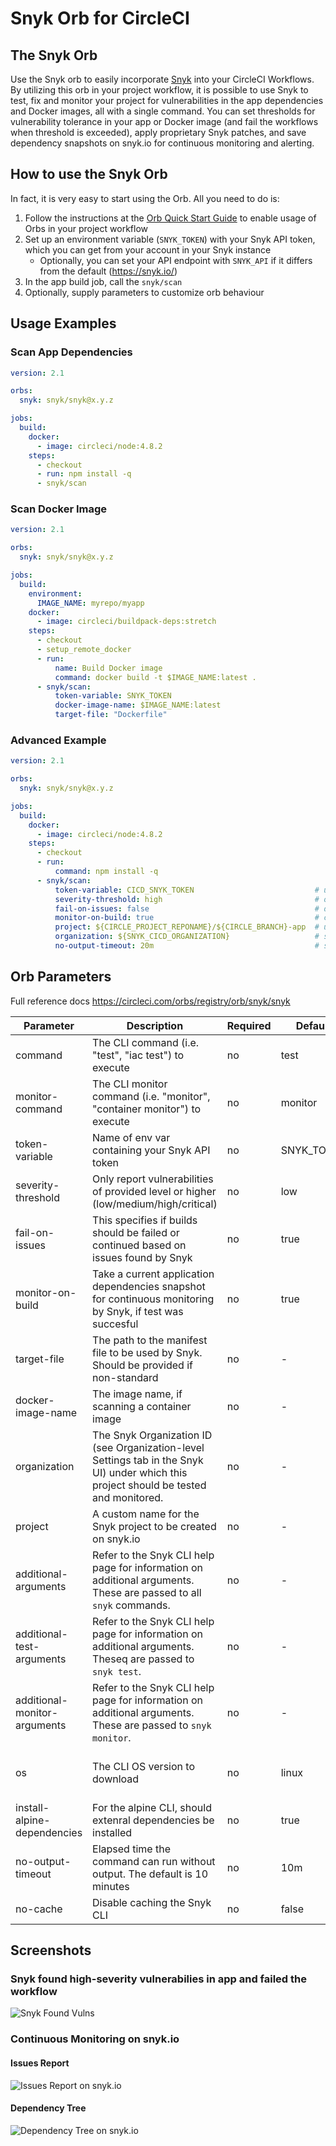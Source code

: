 # Snyk Orb for CircleCI

## The Snyk Orb

Use the Snyk orb to easily incorporate [Snyk](https://snyk.co/udBRL) into your CircleCI Workflows.
By utilizing this orb in your project workflow, it is possible to use Snyk to test, fix and monitor your project for
vulnerabilities in the app dependencies and Docker images, all with a single command. You can set thresholds for
vulnerability tolerance in your app or Docker image (and fail the workflows when threshold is exceeded), apply
proprietary Snyk patches, and save dependency snapshots on snyk.io for continuous monitoring and alerting.

## How to use the Snyk Orb

In fact, it is very easy to start using the Orb.
All you need to do is:

1. Follow the instructions at the
   [Orb Quick Start Guide](https://circleci.com/orbs/registry/orb/snyk/snyk#quick-start)
   to enable usage of Orbs in your project workflow
2. Set up an environment variable (`SNYK_TOKEN`) with your Snyk API token, which
   you can get from your account in your Snyk instance
    - Optionally, you can set your API endpoint with `SNYK_API` if it differs from the default (https://snyk.io/)
3. In the app build job, call the `snyk/scan`
4. Optionally, supply parameters to customize orb behaviour

## Usage Examples

### Scan App Dependencies

```yaml
version: 2.1

orbs:
  snyk: snyk/snyk@x.y.z

jobs:
  build:
    docker:
      - image: circleci/node:4.8.2
    steps:
      - checkout
      - run: npm install -q
      - snyk/scan
```

### Scan Docker Image

```yaml
version: 2.1

orbs:
  snyk: snyk/snyk@x.y.z

jobs:
  build:
    environment:
      IMAGE_NAME: myrepo/myapp
    docker:
      - image: circleci/buildpack-deps:stretch
    steps:
      - checkout
      - setup_remote_docker
      - run:
          name: Build Docker image
          command: docker build -t $IMAGE_NAME:latest .
      - snyk/scan:
          token-variable: SNYK_TOKEN
          docker-image-name: $IMAGE_NAME:latest
          target-file: "Dockerfile"
```

### Advanced Example

```yaml
version: 2.1

orbs:
  snyk: snyk/snyk@x.y.z

jobs:
  build:
    docker:
      - image: circleci/node:4.8.2
    steps:
      - checkout
      - run:
          command: npm install -q
      - snyk/scan:
          token-variable: CICD_SNYK_TOKEN                           # use is api token stored in an env variable named other than SNYK_TOKEN
          severity-threshold: high                                  # only fail if detected high-severity vulnerabilities
          fail-on-issues: false                                     # don't fail even if issues detected (not recommended!)
          monitor-on-build: true                                    # create a snapshot of apps dependencies on snyk.io, for continoues monitoring (recommended!)
          project: ${CIRCLE_PROJECT_REPONAME}/${CIRCLE_BRANCH}-app  # use this to save the snapshot under specific names.
          organization: ${SNYK_CICD_ORGANIZATION}                   # save reports under a specific Snyk organization
          no-output-timeout: 20m                                    # set timeout without output to 20 mins
```

## Orb Parameters

Full reference docs https://circleci.com/orbs/registry/orb/snyk/snyk

| Parameter                    | Description                                                                                                                            | Required | Default    | Type                                    |
|------------------------------|----------------------------------------------------------------------------------------------------------------------------------------|----------|------------|-----------------------------------------|
| command                      | The CLI command (i.e. "test", "iac test") to execute                                                                                   | no       | test       | string                                  |
| monitor-command              | The CLI monitor command (i.e. "monitor", "container monitor") to execute                                                               | no       | monitor    | string                                  |
| token-variable               | Name of env var containing your Snyk API token                                                                                         | no       | SNYK_TOKEN | env_var_name                            |
| severity-threshold           | Only report vulnerabilities of provided level or higher (low/medium/high/critical)                                                     | no       | low        | low \| med \| high \| critical          |
| fail-on-issues               | This specifies if builds should be failed or continued based on issues found by Snyk                                                   | no       | true       | boolean                                 |
| monitor-on-build             | Take a current application dependencies snapshot for continuous monitoring by Snyk, if test was succesful                              | no       | true       | boolean                                 |
| target-file                  | The path to the manifest file to be used by Snyk. Should be provided if non-standard                                                   | no       | -          | string                                  |
| docker-image-name            | The image name, if scanning a container image                                                                                          | no       | -          | string                                  |
| organization                 | The Snyk Organization ID (see Organization-level Settings tab in the Snyk UI) under which this project should be tested and monitored. | no       | -          | string                                  |
| project                      | A custom name for the Snyk project to be created on snyk.io                                                                            | no       | -          | string                                  |
| additional-arguments         | Refer to the Snyk CLI help page for information on additional arguments. These are passed to all `snyk` commands.                      | no       | -          | string                                  |
| additional-test-arguments    | Refer to the Snyk CLI help page for information on additional arguments. Theseq are passed to `snyk test`.                             | no       | -          | string                                  |
| additional-monitor-arguments | Refer to the Snyk CLI help page for information on additional arguments. These are passed to `snyk monitor`.                           | no       | -          | string                                  |
| os                           | The CLI OS version to download                                                                                                         | no       | linux      | linux \| linux-arm64 \| macos \| alpine |
| install-alpine-dependencies  | For the alpine CLI, should extenral dependencies be installed                                                                          | no       | true       | boolean                                 |
| no-output-timeout            | Elapsed time the command can run without output. The default is 10 minutes                                                             | no       | 10m        | string                                  |
| no-cache                     | Disable caching the Snyk CLI                                                                                                           | no       | false      | boolean                                 |

## Screenshots

### Snyk found high-severity vulnerabilies in app and failed the workflow

![Snyk Found Vulns](pictures/snyk_found_vulns.png)

### Continuous Monitoring on snyk.io

#### Issues Report

![Issues Report on snyk.io](pictures/snykio_report.png)

#### Dependency Tree

![Dependency Tree on snyk.io](pictures/snykio_deptree.png)
